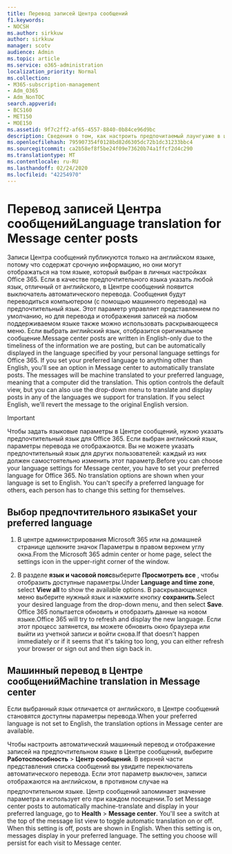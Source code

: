 ```yaml
---
title: Перевод записей Центра сообщений
f1.keywords:
- NOCSH
ms.author: sirkkuw
author: sirkkuw
manager: scotv
audience: Admin
ms.topic: article
ms.service: o365-administration
localization_priority: Normal
ms.collection:
- M365-subscription-management
- Adm_O365
- Adm_NonTOC
search.appverid:
- BCS160
- MET150
- MOE150
ms.assetid: 9f7c2ff2-af65-4557-8840-0b84ce96d9bc
description: Сведения о том, как настроить предпочитаемый лаунгуаже в центре сообщений для автоматического перевода публикаций.
ms.openlocfilehash: 795907354f0128bd82d6305dc72b1dc31233bbc4
ms.sourcegitcommit: ca2b58ef8f5be24f09e73620b74a1ffcf2d4c290
ms.translationtype: MT
ms.contentlocale: ru-RU
ms.lasthandoff: 02/24/2020
ms.locfileid: "42254970"
---
```

# <a name="language-translation-for-message-center-posts"></a><span data-ttu-id="2ebb8-103">Перевод записей Центра сообщений</span><span class="sxs-lookup"><span data-stu-id="2ebb8-103">Language translation for Message center posts</span></span>

<span data-ttu-id="2ebb8-p101">Записи Центра сообщений публикуются только на английском языке, потому что содержат срочную информацию, но они могут отображаться на том языке, который выбран в личных настройках Office 365. Если в качестве предпочтительного языка указать любой язык, отличный от английского, в Центре сообщений появится выключатель автоматического перевода. Сообщения будут переводиться компьютером (с помощью машинного перевода) на предпочтительный язык. Этот параметр управляет представлением по умолчанию, но для перевода и отображения записей на любом поддерживаемом языке также можно использовать раскрывающееся меню. Если выбрать английский язык, отобразится оригинальное сообщение.</span><span class="sxs-lookup"><span data-stu-id="2ebb8-p101">Message center posts are written in English-only due to the timeliness of the information we are posting, but can be automatically displayed in the language specified by your personal language settings for Office 365. If you set your preferred language to anything other than English, you'll see an option in Message center to automatically translate posts. The messages will be machine translated to your preferred language, meaning that a computer did the translation. This option controls the default view, but you can also use the drop-down menu to translate and display posts in any of the languages we support for translation. If you select English, we'll revert the message to the original English version.</span></span>
  
> [!IMPORTANT]
> <span data-ttu-id="2ebb8-p102">Чтобы задать языковые параметры в Центре сообщений, нужно указать предпочтительный язык для Office 365. Если выбран английский язык, параметры перевода не отображаются. Вы не можете указать предпочтительный язык для других пользователей: каждый из них должен самостоятельно изменить этот параметр.</span><span class="sxs-lookup"><span data-stu-id="2ebb8-p102">Before you can choose your language settings for Message center, you have to set your preferred language for Office 365. No translation options are shown when your language is set to English. You can't specify a preferred language for others, each person has to change this setting for themselves.</span></span> 
  
## <a name="set-your-preferred-language"></a><span data-ttu-id="2ebb8-112">Выбор предпочтительного языка</span><span class="sxs-lookup"><span data-stu-id="2ebb8-112">Set your preferred language</span></span>

1. <span data-ttu-id="2ebb8-113">В центре администрирования Microsoft 365 или на домашней странице щелкните значок Параметры в правом верхнем углу окна.</span><span class="sxs-lookup"><span data-stu-id="2ebb8-113">From the Microsoft 365 admin center or home page, select the settings icon in the upper-right corner of the window.</span></span>
  
2. <span data-ttu-id="2ebb8-114">В разделе **язык и часовой пояс**выберите **Просмотреть все** , чтобы отобразить доступные параметры.</span><span class="sxs-lookup"><span data-stu-id="2ebb8-114">Under **Language and time zone**, select **View all** to show the available options.</span></span> <span data-ttu-id="2ebb8-115">В раскрывающемся меню выберите нужный язык и нажмите кнопку **сохранить**.</span><span class="sxs-lookup"><span data-stu-id="2ebb8-115">Select your desired language from the drop-down menu, and then select **Save**.</span></span> <span data-ttu-id="2ebb8-116">Office 365 попытается обновить и отобразить данные на новом языке.</span><span class="sxs-lookup"><span data-stu-id="2ebb8-116">Office 365 will try to refresh and display the new language.</span></span> <span data-ttu-id="2ebb8-117">Если этот процесс затянется, вы можете обновить окно браузера или выйти из учетной записи и войти снова.</span><span class="sxs-lookup"><span data-stu-id="2ebb8-117">If that doesn't happen immediately or if it seems that it's taking too long, you can either refresh your browser or sign out and then sign back in.</span></span>
  
## <a name="machine-translation-in-message-center"></a><span data-ttu-id="2ebb8-118">Машинный перевод в Центре сообщений</span><span class="sxs-lookup"><span data-stu-id="2ebb8-118">Machine translation in Message center</span></span>

<span data-ttu-id="2ebb8-119">Если выбранный язык отличается от английского, в Центре сообщений становятся доступны параметры перевода.</span><span class="sxs-lookup"><span data-stu-id="2ebb8-119">When your preferred language is not set to English, the translation options in Message center are available.</span></span>
  
<span data-ttu-id="2ebb8-p104">Чтобы настроить автоматический машинный перевод и отображение записей на предпочтительном языке в Центре сообщений, выберите **Работоспособность** \> **Центр сообщений**. В верхней части представления списка сообщений вы увидите переключатель автоматического перевода. Если этот параметр выключен, записи отображаются на английском, в противном случае  на предпочтительном языке. Центр сообщений запоминает значение параметра и использует его при каждом посещении.</span><span class="sxs-lookup"><span data-stu-id="2ebb8-p104">To set Message center posts to automatically machine-translate and display in your preferred language, go to **Health** \> **Message center**. You'll see a switch at the top of the message list view to toggle automatic translation on or off. When this setting is off, posts are shown in English. When this setting is on, messages display in your preferred language. The setting you choose will persist for each visit to Message center.</span></span> 

  

